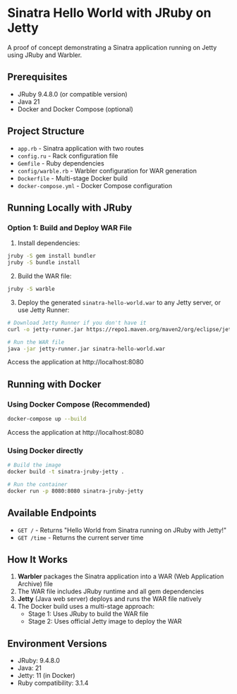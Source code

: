 # Sinatra Hello World with JRuby on Jetty

A proof of concept demonstrating a Sinatra application running on Jetty using JRuby and Warbler.

## Prerequisites

- JRuby 9.4.8.0 (or compatible version)
- Java 21
- Docker and Docker Compose (optional)

## Project Structure

- `app.rb` - Sinatra application with two routes
- `config.ru` - Rack configuration file
- `Gemfile` - Ruby dependencies
- `config/warble.rb` - Warbler configuration for WAR generation
- `Dockerfile` - Multi-stage Docker build
- `docker-compose.yml` - Docker Compose configuration

## Running Locally with JRuby

### Option 1: Build and Deploy WAR File

1. Install dependencies:
```bash
jruby -S gem install bundler
jruby -S bundle install
```

2. Build the WAR file:
```bash
jruby -S warble
```

3. Deploy the generated `sinatra-hello-world.war` to any Jetty server, or use Jetty Runner:
```bash
# Download Jetty Runner if you don't have it
curl -o jetty-runner.jar https://repo1.maven.org/maven2/org/eclipse/jetty/jetty-runner/11.0.15/jetty-runner-11.0.15.jar

# Run the WAR file
java -jar jetty-runner.jar sinatra-hello-world.war
```

Access the application at http://localhost:8080

## Running with Docker

### Using Docker Compose (Recommended)

```bash
docker-compose up --build
```

Access the application at http://localhost:8080

### Using Docker directly

```bash
# Build the image
docker build -t sinatra-jruby-jetty .

# Run the container
docker run -p 8080:8080 sinatra-jruby-jetty
```

## Available Endpoints

- `GET /` - Returns "Hello World from Sinatra running on JRuby with Jetty!"
- `GET /time` - Returns the current server time

## How It Works

1. **Warbler** packages the Sinatra application into a WAR (Web Application Archive) file
2. The WAR file includes JRuby runtime and all gem dependencies
3. **Jetty** (Java web server) deploys and runs the WAR file natively
4. The Docker build uses a multi-stage approach:
   - Stage 1: Uses JRuby to build the WAR file
   - Stage 2: Uses official Jetty image to deploy the WAR

## Environment Versions

- JRuby: 9.4.8.0
- Java: 21
- Jetty: 11 (in Docker)
- Ruby compatibility: 3.1.4
